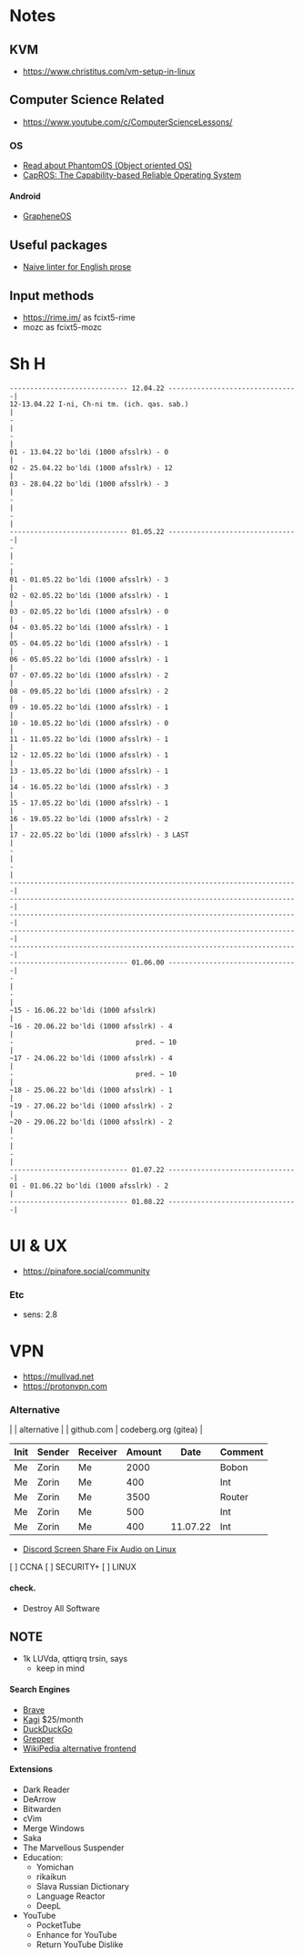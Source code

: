 # Notes


## KVM
- https://www.christitus.com/vm-setup-in-linux


## Computer Science Related
- https://www.youtube.com/c/ComputerScienceLessons/


### OS
- [Read about PhantomOS (Object oriented OS)](http://phantomos.org/)
- [CapROS: The Capability-based Reliable Operating System](http://www.capros.org/)


#### Android
- [GrapheneOS](https://grapheneos.org/install/)


## Useful packages
- [Naive linter for English prose](https://github.com/btford/write-good/)




## Input methods
- https://rime.im/ as fcixt5-rime
- mozc as fcixt5-mozc




# Sh H
```
----------------------------- 12.04.22 --------------------------------|
12-13.04.22 I-ni, Ch-ni tm. (ich. qas. sab.)                           |
-                                                                      |
-                                                                      |
01 - 13.04.22 bo'ldi (1000 afsslrk) - 0                                |
02 - 25.04.22 bo'ldi (1000 afsslrk) - 12                               |
03 - 28.04.22 bo'ldi (1000 afsslrk) - 3                                |
-                                                                      |
-                                                                      |
----------------------------- 01.05.22 --------------------------------|
-                                                                      |
-                                                                      |
01 - 01.05.22 bo'ldi (1000 afsslrk) - 3                                |
02 - 02.05.22 bo'ldi (1000 afsslrk) - 1                                |
03 - 02.05.22 bo'ldi (1000 afsslrk) - 0                                |
04 - 03.05.22 bo'ldi (1000 afsslrk) - 1                                |
05 - 04.05.22 bo'ldi (1000 afsslrk) - 1                                |
06 - 05.05.22 bo'ldi (1000 afsslrk) - 1                                |
07 - 07.05.22 bo'ldi (1000 afsslrk) - 2                                |
08 - 09.05.22 bo'ldi (1000 afsslrk) - 2                                |
09 - 10.05.22 bo'ldi (1000 afsslrk) - 1                                |
10 - 10.05.22 bo'ldi (1000 afsslrk) - 0                                |
11 - 11.05.22 bo'ldi (1000 afsslrk) - 1                                |
12 - 12.05.22 bo'ldi (1000 afsslrk) - 1                                |
13 - 13.05.22 bo'ldi (1000 afsslrk) - 1                                |
14 - 16.05.22 bo'ldi (1000 afsslrk) - 3                                |
15 - 17.05.22 bo'ldi (1000 afsslrk) - 1                                |
16 - 19.05.22 bo'ldi (1000 afsslrk) - 2                                |
17 - 22.05.22 bo'ldi (1000 afsslrk) - 3 LAST                           |
-                                                                      |
-                                                                      |
-----------------------------------------------------------------------|
-----------------------------------------------------------------------|
-----------------------------------------------------------------------|
-----------------------------------------------------------------------|
-----------------------------------------------------------------------|
----------------------------- 01.06.00 --------------------------------|
-                                                                      |
-                                                                      |
~15 - 16.06.22 bo'ldi (1000 afsslrk)                                   |
~16 - 20.06.22 bo'ldi (1000 afsslrk) - 4                               |
-                              pred. ~ 10                              |
~17 - 24.06.22 bo'ldi (1000 afsslrk) - 4                               |
-                              pred. ~ 10                              |
~18 - 25.06.22 bo'ldi (1000 afsslrk) - 1                               |
~19 - 27.06.22 bo'ldi (1000 afsslrk) - 2                               |
~20 - 29.06.22 bo'ldi (1000 afsslrk) - 2                               |
-                                                                      |
-                                                                      |
----------------------------- 01.07.22 --------------------------------|
01 - 01.06.22 bo'ldi (1000 afsslrk) - 2                                |
----------------------------- 01.08.22 --------------------------------|
```

# UI & UX
- https://pinafore.social/community


### Etc
- sens: 2.8



# VPN
- https://mullvad.net
- https://protonvpn.com


### Alternative
|            | alternative          |
| github.com | codeberg.org (gitea) |




| Init | Sender | Receiver | Amount | Date     | Comment |
|------|--------|----------|--------|----------|---------|
| Me   | Zorin  | Me       | 2000   |          | Bobon   |
| Me   | Zorin  | Me       | 400    |          | Int     |
| Me   | Zorin  | Me       | 3500   |          | Router  |
| Me   | Zorin  | Me       | 500    |          | Int     |
| Me   | Zorin  | Me       | 400    | 11.07.22 | Int     |



- [Discord Screen Share Fix Audio on Linux](https://github.com/Neko-Life/Discord-Screen-Share-Fix-Audio-on-Linux)




[ ] CCNA
[ ] SECURITY+
[ ] LINUX



#### check.
- Destroy All Software



## NOTE
- 1k LUVda, qttiqrq trsin, says
    - keep in mind


#### Search Engines
- [Brave](search.brave.com)
- [Kagi](kagi.com) $25/month
- [DuckDuckGo](duckduckgo.com)
- [Grepper](https://www.grepper.com/search.php)
- [WikiPedia alternative frontend](wikiwand.com)


#### Extensions
- Dark Reader
- DeArrow
- Bitwarden
- cVim
- Merge Windows
- Saka
- The Marvellous Suspender
- Education:
    - Yomichan
    - rikaikun
    - Slava Russian Dictionary
    - Language Reactor
    - DeepL
- YouTube
    - PocketTube
    - Enhance for YouTube
    - Return YouTube Dislike

